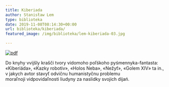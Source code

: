 ```yaml
---
title: Kiberiada
author: Stanisław Lem
type: biblioteka
date: 2019-11-08T08:14:30+00:00
url: biblioteka/kiberiada/
featured_image: /img/biblioteka/lem-kiberiada-03.jpg

---
```

<a href="https://drive.google.com/file/d/1W8wjgo_rme-cQB_73TC8DPsZ4vke7XMM/view?usp=sharing" target="_blank"><img src="/img/biblioteka/pdf-icon.png" alt="pdf" /></a>


Do knyhy vvijšly krašči tvory vidomoho poľśkoho pyśmennyka-fantasta: «Kiberiäda», «Kazky robotiv», «Holos Neba», «Nežyť», «Golem XIV» ta in., v jakych avtor stavyť odvičnu humanistyčnu problemu moraľnoji vidpovidaľnosti liudyny za naslidky svojich dijań.